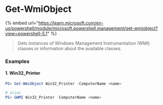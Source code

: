 # Get-WmiObject

{% embed url="https://learn.microsoft.com/en-us/powershell/module/microsoft.powershell.management/get-wmiobject?view=powershell-5.1" %}

> Gets instances of Windows Management Instrumentation (WMI) classes or information about the available classes.

### Examples

#### 1. Win32\_Printer

```powershell
PS> Get-WmiObject Win32_Printer -ComputerName <name>

# alias
PS> GWMI Win32_Printer -ComputerName <name>
```
